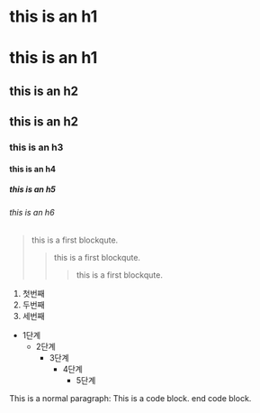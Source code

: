 this is an h1
=============
# this is an h1
this is an h2
-------------
## this is an h2
### this is an h3
#### this is an h4
##### this is an h5
###### this is an h6

> this is a first blockqute.
> > this is a first blockqute.
> > > this is a first blockqute.

1. 첫번째
2. 두번째
3. 세번째

* 1단계
  * 2단계
    * 3단계
      * 4단계
        * 5단계
        
This is a normal paragraph:
    This is a code block.
end code block.
